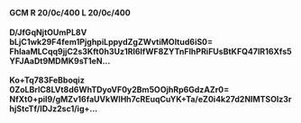 #### GCM R 20/0c/400 L 20/0c/400
**D/JfGqNjtOUmPL8V**<br/>**bLjC1wk29F4fem1PjghpiLppydZgZWvtiMOltud6iS0=**<br/>**FhlaaMLCqq9jjC2s3Kft0h3Uz1Rl6lfWF8ZYTnFIhPRiFUsBtKFQ47lR16Xfs5YFJAaDt9MDMK9sT1eN...**<br/><br/>
**Ko+Tq783FeBboqiz**<br/>**0ZoLBrlC8LVt8d6WhTDyoVF0y2Bm5OOjhRp6GdzAZr0=**<br/>**NfXt0+piI9/gMZv16faUVkWIHh7cREuqCuYK+Ta/eZ0i4k27d2NIMTSOlz3rhjStcTf/IDJz2sc1/ig+...**